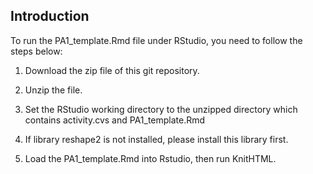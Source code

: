 ## Introduction

To run the PA1_template.Rmd file under RStudio, you need to follow the steps below:

1. Download the zip file of this git repository.

2. Unzip the file.

3. Set the RStudio working directory to the unzipped directory which contains activity.cvs and PA1_template.Rmd

4. If library reshape2 is not installed, please install this library first.

5. Load the PA1_template.Rmd into Rstudio, then run KnitHTML.
